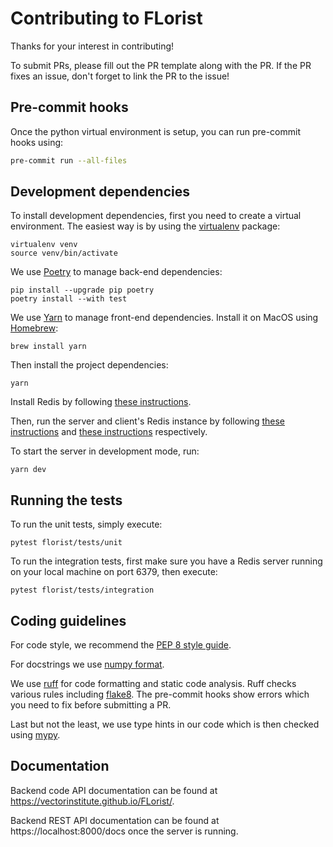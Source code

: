 # Contributing to FLorist

Thanks for your interest in contributing!

To submit PRs, please fill out the PR template along with the PR. If the PR
fixes an issue, don't forget to link the PR to the issue!

## Pre-commit hooks

Once the python virtual environment is setup, you can run pre-commit hooks using:

```bash
pre-commit run --all-files
```

## Development dependencies

To install development dependencies, first you need to create a virtual environment.
The easiest way is by using the [virtualenv](https://pypi.org/project/virtualenv/) package:

```shell
virtualenv venv
source venv/bin/activate
```

We use [Poetry](https://python-poetry.org/) to manage back-end dependencies:

```shell
pip install --upgrade pip poetry
poetry install --with test
```

We use [Yarn](https://yarnpkg.com/) to manage front-end dependencies. Install it on MacOS
using [Homebrew](https://brew.sh/):

```shell
brew install yarn
```

Then install the project dependencies:
```shell
yarn
```

Install Redis by following [these instructions](README.md#pulling-redis-docker).

Then, run the server and client's Redis instance by following
[these instructions](README.md#start-servers-redis-instance) and
[these instructions](README.md#start-clients-redis-instance) respectively.

To start the server in development mode, run:
```shell
yarn dev
```

## Running the tests

To run the unit tests, simply execute:
```shell
pytest florist/tests/unit
```

To run the integration tests, first make sure you have a Redis server running on your
local machine on port 6379, then execute:
```shell
pytest florist/tests/integration
```

## Coding guidelines

For code style, we recommend the [PEP 8 style guide](https://peps.python.org/pep-0008/).

For docstrings we use [numpy format](https://numpydoc.readthedocs.io/en/latest/format.html).

We use [ruff](https://docs.astral.sh/ruff/) for code formatting and static code
analysis. Ruff checks various rules including [flake8](https://docs.astral.sh/ruff/faq/#how-does-ruff-compare-to-flake8). The pre-commit hooks show
errors which you need to fix before submitting a PR.

Last but not the least, we use type hints in our code which is then checked using
[mypy](https://mypy.readthedocs.io/en/stable/).

## Documentation

Backend code API documentation can be found at https://vectorinstitute.github.io/FLorist/.

Backend REST API documentation can be found at https://localhost:8000/docs once the server
is running.
